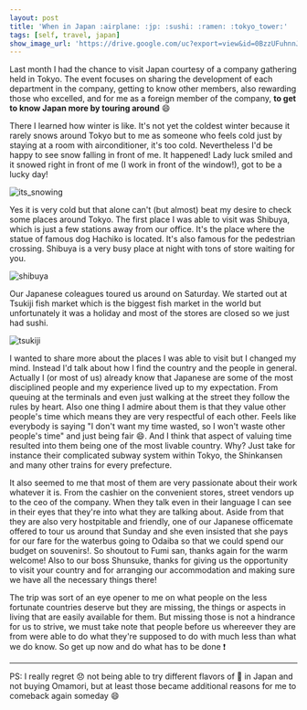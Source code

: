 ```yaml
---
layout: post
title: 'When in Japan :airplane: :jp: :sushi: :ramen: :tokyo_tower:'
tags: [self, travel, japan]
show_image_url: 'https://drive.google.com/uc?export=view&id=0BzzUFuhnnJrWbmlzcnREMFdKZ28'
---
```


Last month I had the chance to visit Japan courtesy of a company gathering held in Tokyo. The event
focuses on sharing the development of each department in the company, getting
to know other members, also rewarding those who excelled, and for me as a
foreign member of the company, **to get to know Japan more by touring around** :smile:

There I learned how winter is like. It's not yet the coldest winter because it
rarely snows around Tokyo but to me as someone who feels cold just by staying
at a room with airconditioner, it's too cold. Nevertheless I'd be happy to see
snow falling in front of me. It happened! Lady luck smiled and it snowed
right in front of me (I work in front of the window!), got to be a lucky day!

![its_snowing](https://drive.google.com/uc?export=view&id=0BzzUFuhnnJrWdGpWbFpvMGxLV28)

Yes it is very cold but that alone can't (but almost) beat my desire to check some places around Tokyo.
The first place I was able to visit was Shibuya, which is just a few stations away
from our office. It's the place where the statue of famous dog Hachiko is located.
It's also famous for the pedestrian crossing. Shibuya is a very busy place at night with tons
of store waiting for you.

![shibuya](https://drive.google.com/uc?export=view&id=0BzzUFuhnnJrWdkIySDVxRThqbDQ)

Our Japanese coleagues toured us around on Saturday. We started out at Tsukiji fish market
which is the biggest fish market in the world but unfortunately it was a holiday and most of
the stores are closed so we just had sushi.

![tsukiji](https://drive.google.com/uc?export=view&id=0BzzUFuhnnJrWN0c3d1luX1M2XzQ)

I wanted to share more about the places I was able to visit but I changed my
mind. Instead I'd talk about how I find the country and the people in general.
Actually I (or most of us) already know that Japanese are some of the most
disciplined people and my experience lived up to my expectation. From queuing at
the terminals and even just walking at the street they follow the rules by
heart. Also one thing I admire about them is that they value other people's
time which means they are very respectful of each other. Feels like everybody
is saying "I don't want my time wasted, so I won't waste other people's time"
and just being fair :smile:. And I think that aspect of valuing time resulted into
them being one of the most livable country. Why? Just take for instance their complicated
subway system within Tokyo, the Shinkansen and many other trains for every prefecture.

It also seemed to me that most of them are very passionate about their work whatever it is.
From the cashier on the convenient stores, street vendors up to the ceo of the
company. When they talk even in their language I can see in their eyes that
they're into what they are talking about. Aside from that they are also very
hostpitable and friendly, one of our Japanese officemate offered to tour us
around that Sunday and she even insisted that she pays for our fare for the waterbus
going to Odaiba so that we could spend our budget on souvenirs!. So shoutout to
Fumi san, thanks again for the warm welcome! Also to our boss Shunsuke, thanks
for giving us the opportunity to visit your country and for arranging our
accommodation and making sure we have all the necessary things there!

The trip was sort of an eye opener to me on what people on the less
fortunate countries deserve but they are missing, the things or aspects in living
that are easily available for them. But missing those is not a hindrance for us
to strive, we must take note that people before us whereever they are from
were able to do what they're supposed to do with much less than what we do know.
So get up now and do what has to be done :exclamation:


<hr>

PS: I really regret :disappointed: not being able to try different flavors of :icecream: in
Japan and not buying Omamori, but at least those became additional reasons for
me to comeback again someday :smile:
